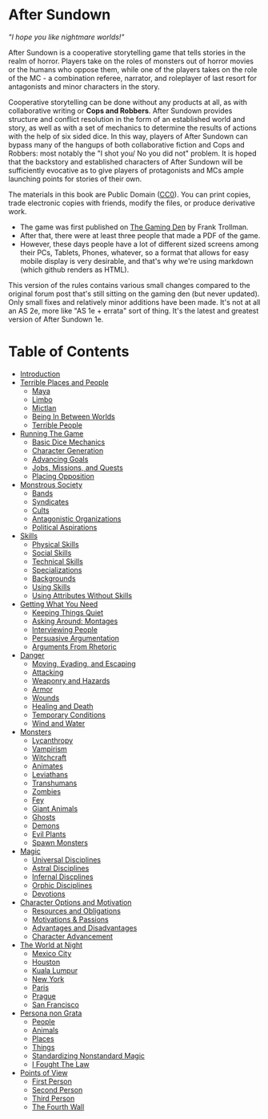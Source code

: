 # After Sundown

_"I hope you like nightmare worlds!"_

After Sundown is a cooperative storytelling game that tells stories in the realm
of horror. Players take on the roles of monsters out of horror movies or the
humans who oppose them, while one of the players takes on the role of the MC - a
combination referee, narrator, and roleplayer of last resort for antagonists and
minor characters in the story.

Cooperative storytelling can be done without any products at all, as with
collaborative writing or **Cops and Robbers**. After Sundown provides structure
and conflict resolution in the form of an established world and story, as well
as with a set of mechanics to determine the results of actions with the help of
six sided dice. In this way, players of After Sundown can bypass many of the
hangups of both collaborative fiction and Cops and Robbers: most notably the "I
shot you/ No you did not" problem. It is hoped that the backstory and
established characters of After Sundown will be sufficiently evocative as to
give players of protagonists and MCs ample launching points for stories of their
own.

The materials in this book are Public Domain \([CC0](LICENSE.txt)\). You can
print copies, trade electronic copies with friends, modify the files, or produce
derivative work.

* The game was first published on [The Gaming
  Den](http://tgdmb.com/viewtopic.php?t=52316) by Frank Trollman.
* After that, there were at least three people that made a PDF of the game.
* However, these days people have a lot of different sized screens among their
  PCs, Tablets, Phones, whatever, so a format that allows for easy mobile
  display is very desirable, and that's why we're using markdown (which github
  renders as HTML).

This version of the rules contains various small changes compared to the
original forum post that's still sitting on the gaming den (but never updated).
Only small fixes and relatively minor additions have been made. It's not at all
an AS 2e, more like "AS 1e + errata" sort of thing. It's the latest and greatest
version of After Sundown 1e.

# Table of Contents

* [Introduction](src/introduction.md)
* [Terrible Places and People](src/terrible_places_and_people.md)
   * [Maya](src/terrible_places_and_people/maya.md)
   * [Limbo](src/terrible_places_and_people/limbo.md)
   * [Mictlan](src/terrible_places_and_people/mictlan.md)
   * [Being In Between Worlds](src/terrible_places_and_people/being_in_between_worlds.md)
   * [Terrible People](src/terrible_places_and_people/terrible_people.md)
* [Running The Game](src/running_the_game.md)
   * [Basic Dice Mechanics](src/running_the_game/basic_dice_mechanics.md)
   * [Character Generation](src/running_the_game/character_generation.md)
   * [Advancing Goals](src/running_the_game/advancing_goals.md)
   * [Jobs, Missions, and Quests](src/running_the_game/jobs,_missions,_and_quests.md)
   * [Placing Opposition](src/running_the_game/placing_opposition.md)
* [Monstrous Society](src/monstrous_society.md)
   * [Bands](src/monstrous_society/bands.md)
   * [Syndicates](src/monstrous_society/syndicates.md)
   * [Cults](src/monstrous_society/cults.md)
   * [Antagonistic Organizations](src/monstrous_society/antagonistic_organizations.md)
   * [Political Aspirations](src/monstrous_society/political_aspirations.md)
* [Skills](src/skills.md)
   * [Physical Skills](src/skills/physical_skills.md)
   * [Social Skills](src/skills/social_skills.md)
   * [Technical Skills](src/skills/technical_skills.md)
   * [Specializations](src/skills/specializations.md)
   * [Backgrounds](src/skills/backgrounds.md)
   * [Using Skills](src/skills/using_skills.md)
   * [Using Attributes Without Skills](src/skills/using_attributes_without_skills.md)
* [Getting What You Need](src/getting_what_you_need.md)
   * [Keeping Things Quiet](src/getting_what_you_need/keeping_things_quiet.md)
   * [Asking Around: Montages](src/getting_what_you_need/asking_around_montages.md)
   * [Interviewing People](src/getting_what_you_need/interviewing_people.md)
   * [Persuasive Argumentation](src/getting_what_you_need/persuasive_argumentation.md)
   * [Arguments From Rhetoric](src/getting_what_you_need/arguments_from_rhetoric.md)
* [Danger](src/danger.md)
   * [Moving, Evading, and Escaping](src/danger/moving,_evading,_and_escaping.md)
   * [Attacking](src/danger/attacking.md)
   * [Weaponry and Hazards](src/danger/weaponry_and_hazards.md)
   * [Armor](src/danger/armor.md)
   * [Wounds](src/danger/wounds.md)
   * [Healing and Death](src/danger/healing_and_death.md)
   * [Temporary Conditions](src/danger/temporary_conditions.md)
   * [Wind and Water](src/danger/wind_and_water.md)
* [Monsters](src/monsters.md)
   * [Lycanthropy](src/monsters/lycanthropy.md)
   * [Vampirism](src/monsters/vampirism.md)
   * [Witchcraft](src/monsters/witchcraft.md)
   * [Animates](src/monsters/animates.md)
   * [Leviathans](src/monsters/leviathans.md)
   * [Transhumans](src/monsters/transhumans.md)
   * [Zombies](src/monsters/zombies.md)
   * [Fey](src/monsters/fey.md)
   * [Giant Animals](src/monsters/giant_animals.md)
   * [Ghosts](src/monsters/ghosts.md)
   * [Demons](src/monsters/demons.md)
   * [Evil Plants](src/monsters/evil_plants.md)
   * [Spawn Monsters](src/monsters/spawn_monsters.md)
* [Magic](src/magic.md)
   * [Universal Disciplines](src/magic/universal_disciplines.md)
   * [Astral Disciplines](src/magic/astral_disciplines.md)
   * [Infernal Discplines](src/magic/infernal_discplines.md)
   * [Orphic Disciplines](src/magic/orphic_disciplines.md)
   * [Devotions](src/magic/devotions.md)
* [Character Options and Motivation](src/character_options_and_motivation.md)
   * [Resources and Obligations](src/character_options_and_motivations/resources_and_obligations.md)
   * [Motivations & Passions](src/character_options_and_motivations/motivations_&_passions.md)
   * [Advantages and Disadvantages](src/character_options_and_motivations/advantages_and_disadvantages.md)
   * [Character Advancement](src/character_options_and_motivations/character_advancement.md)
* [The World at Night](src/the_world_at_night.md)
   * [Mexico City](src/the_world_at_night/mexico_city.md)
   * [Houston](src/the_world_at_night/houston.md)
   * [Kuala Lumpur](src/the_world_at_night/kuala_lumpur.md)
   * [New York](src/the_world_at_night/new_york.md)
   * [Paris](src/the_world_at_night/paris.md)
   * [Prague](src/the_world_at_night/prague.md)
   * [San Francisco](src/the_world_at_night/san_francisco.md)
* [Persona non Grata](src/persona_non_grata.md)
   * [People](src/persona_non_grata/people.md)
   * [Animals](src/persona_non_grata/animals.md)
   * [Places](src/persona_non_grata/places.md)
   * [Things](src/persona_non_grata/things.md)
   * [Standardizing Nonstandard Magic](src/persona_non_grata/standardizing_nonstandard_magic.md)
   * [I Fought The Law](src/persona_non_grata/i_fought_the_law.md)
* [Points of View](src/points_of_view.md)
   * [First Person](src/points_of_view/first_person.md)
   * [Second Person](src/points_of_view/second_person.md)
   * [Third Person](src/points_of_view/third_person.md)
   * [The Fourth Wall](src/points_of_view/the_fourth_wall.md)
